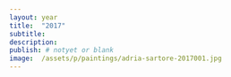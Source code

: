 ```yaml
---
layout: year
title:  "2017"
subtitle:
description:
publish: # notyet or blank
image:  /assets/p/paintings/adria-sartore-2017001.jpg
---
```


